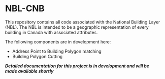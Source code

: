 # NBL-CNB 

This repository contains all code associated with the National Building Layer (NBL). The NBL is intended to be a geographic representation of every building in 
Canada with associated attributes. 

The following components are in development here:

- Address Point to Building Polygon matching
- Building Polygon Cutting


***Detailed documentation for this project is in development and will be made available shortly*** 




